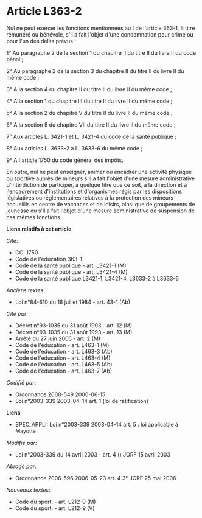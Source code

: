 # Article L363-2

Nul ne peut exercer les fonctions mentionnées au I de l'article 363-1, à titre rémunéré ou bénévole, s'il a fait l'objet
d'une condamnation pour crime ou pour l'un des délits prévus :

1° Au paragraphe 2 de la section 1 du chapitre II du titre II du livre II du code pénal ;

2° Au paragraphe 2 de la section 3 du chapitre II du titre II du livre II du même code ;

3° A la section 4 du chapitre II du titre II du livre II du même code ;

4° A la section 1 du chapitre III du titre II du livre II du même code ;

5° A la section 2 du chapitre V du titre II du livre II du même code ;

6° A la section 5 du chapitre VII du titre II du livre II du même code ;

7° Aux articles L. 3421-1 et L. 3421-4 du code de la santé publique ;

8° Aux articles L. 3633-2 à L. 3633-6 du même code ;

9° A l'article 1750 du code général des impôts.

En outre, nul ne peut enseigner, animer ou encadrer une activité physique ou sportive auprès de mineurs s'il a fait l'objet
d'une mesure administrative d'interdiction de participer, à quelque titre que ce soit, à la direction et à l'encadrement
d'institutions et d'organismes régis par les dispositions législatives ou réglementaires relatives à la protection des
mineurs accueillis en centre de vacances et de loisirs, ainsi que de groupements de jeunesse ou s'il a fait l'objet d'une
mesure administrative de suspension de ces mêmes fonctions.

**Liens relatifs à cet article**

_Cite_:

  - CGI 1750
  - Code de l'éducation 363-1
  - Code de la santé publique - art. L3421-1 (M)
  - Code de la santé publique - art. L3421-4 (M)
  - Code de la santé publique L3421-1, L3421-4, L3633-2 à L3633-6

_Anciens textes_:

  - Loi n°84-610 du 16 juillet 1984 - art. 43-1 (Ab)

_Cité par_:

  - Décret n°93-1035 du 31 août 1993 - art. 12 (M)
  - Décret n°93-1035 du 31 août 1993 - art. 13 (M)
  - Arrêté du 27 juin 2005 - art. 2 (M)
  - Code de l'éducation - art. L463-1 (M)
  - Code de l'éducation - art. L463-3 (Ab)
  - Code de l'éducation - art. L463-4 (M)
  - Code de l'éducation - art. L463-5 (Ab)
  - Code de l'éducation - art. L463-7 (Ab)

_Codifié par_:

  - Ordonnance 2000-549 2000-06-15
  - Loi n°2003-339 2003-04-14 art. 1 (loi de ratification)

**Liens**:

  - SPEC_APPLI: Loi n°2003-339 2003-04-14 art. 5 : loi applicable à Mayotte

_Modifié par_:

  - Loi n°2003-339 du 14 avril 2003 - art. 4 () JORF 15 avril 2003

_Abrogé par_:

  - Ordonnance 2006-596 2006-05-23 art. 4 3° JORF 25 mai 2006

_Nouveaux textes_:

  - Code du sport. - art. L212-9 (M)
  - Code du sport. - art. L212-9 (V)
